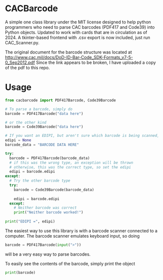 # CACBarcode
A simple one class library under the MIT license designed to help python programmers who need to parse CAC barcodes (PDF417 and Code39) into Python objects. Updated to work with cards that are in circulation as of 2024. A tkinter-based frontend with .csv export is now included, just run CAC_Scanner.py.

The original document for the barcode structure was located at http://www.cac.mil/docs/DoD-ID-Bar-Code_SDK-Formats_v7-5-0_Sep2012.pdf
Since the link appears to be broken, I have uploaded a copy of the pdf to this repo.

# Usage
```python
from cacbarcode import PDF417Barcode, Code39Barcode

# To parse a barcode, simply do
barcode = PDF417Barcode("data here")

# or the other kind
barcode = Code39Barcode("data here")

# If you want an EDIPI, but aren't sure which barcode is being scanned, do this:
edipi = None
barcode_data = "BARCODE DATA HERE"

try:
  barcode = PDF417Barcode(barcode_data)
  # if this was the wrong type, an exception will be thrown
  # otherwise, this was the correct type, so set the edipi
  edipi = barcode.edipi
except:
  # Try the other barcode type
  try:
    barcode = Code39Barcode(barcode_data)
    
    edipi = barcode.edipi
  except:
    # Neither barcode was correct
    print("Neither barcode worked!")
    
print("EDIPI =", edipi)
```

The easiest way to use this library is with a barcode scanner connected to a computer.
The barcode scanner emulates keyboard input, so doing
```python
barcode = PDF417Barcode(input(">"))
```
will be a very easy way to parse barcodes.

To easily see the contents of the barcode, simply print the object
```python
print(barcode)
```
